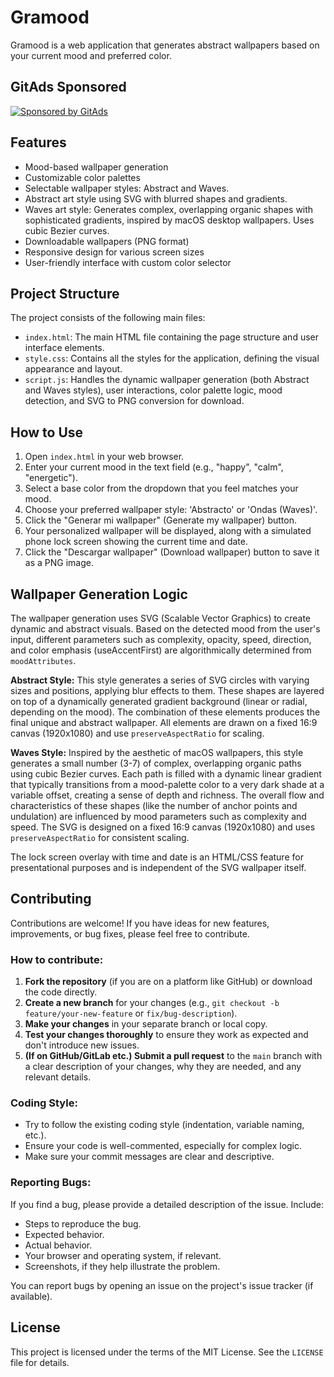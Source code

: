 <!-- GitAds-Verify: 9L8AEOI59CHW88LK3Y3I9368NH7QD5ZE -->
# Gramood

Gramood is a web application that generates abstract wallpapers based on your current mood and preferred color.

## GitAds Sponsored
[![Sponsored by GitAds](https://gitads.dev/v1/ad-serve?source=tomvargasd/gramood-wallpapers@github)](https://gitads.dev/v1/ad-track?source=tomvargasd/gramood-wallpapers@github)

## Features

- Mood-based wallpaper generation
- Customizable color palettes
- Selectable wallpaper styles: Abstract and Waves.
- Abstract art style using SVG with blurred shapes and gradients.
- Waves art style: Generates complex, overlapping organic shapes with sophisticated gradients, inspired by macOS desktop wallpapers. Uses cubic Bezier curves.
- Downloadable wallpapers (PNG format)
- Responsive design for various screen sizes
- User-friendly interface with custom color selector

## Project Structure

The project consists of the following main files:

-   `index.html`: The main HTML file containing the page structure and user interface elements.
-   `style.css`: Contains all the styles for the application, defining the visual appearance and layout.
-   `script.js`: Handles the dynamic wallpaper generation (both Abstract and Waves styles), user interactions, color palette logic, mood detection, and SVG to PNG conversion for download.

## How to Use

1.  Open `index.html` in your web browser.
2.  Enter your current mood in the text field (e.g., "happy", "calm", "energetic").
3.  Select a base color from the dropdown that you feel matches your mood.
4.  Choose your preferred wallpaper style: 'Abstracto' or 'Ondas (Waves)'.
5.  Click the "Generar mi wallpaper" (Generate my wallpaper) button.
6.  Your personalized wallpaper will be displayed, along with a simulated phone lock screen showing the current time and date.
7.  Click the "Descargar wallpaper" (Download wallpaper) button to save it as a PNG image.

## Wallpaper Generation Logic

The wallpaper generation uses SVG (Scalable Vector Graphics) to create dynamic and abstract visuals. Based on the detected mood from the user's input, different parameters such as complexity, opacity, speed, direction, and color emphasis (useAccentFirst) are algorithmically determined from `moodAttributes`.

**Abstract Style:** This style generates a series of SVG circles with varying sizes and positions, applying blur effects to them. These shapes are layered on top of a dynamically generated gradient background (linear or radial, depending on the mood). The combination of these elements produces the final unique and abstract wallpaper. All elements are drawn on a fixed 16:9 canvas (1920x1080) and use `preserveAspectRatio` for scaling.

**Waves Style:** Inspired by the aesthetic of macOS wallpapers, this style generates a small number (3-7) of complex, overlapping organic paths using cubic Bezier curves. Each path is filled with a dynamic linear gradient that typically transitions from a mood-palette color to a very dark shade at a variable offset, creating a sense of depth and richness. The overall flow and characteristics of these shapes (like the number of anchor points and undulation) are influenced by mood parameters such as complexity and speed. The SVG is designed on a fixed 16:9 canvas (1920x1080) and uses `preserveAspectRatio` for consistent scaling.

The lock screen overlay with time and date is an HTML/CSS feature for presentational purposes and is independent of the SVG wallpaper itself.

## Contributing

Contributions are welcome! If you have ideas for new features, improvements, or bug fixes, please feel free to contribute.

### How to contribute:

1.  **Fork the repository** (if you are on a platform like GitHub) or download the code directly.
2.  **Create a new branch** for your changes (e.g., `git checkout -b feature/your-new-feature` or `fix/bug-description`).
3.  **Make your changes** in your separate branch or local copy.
4.  **Test your changes thoroughly** to ensure they work as expected and don't introduce new issues.
5.  **(If on GitHub/GitLab etc.) Submit a pull request** to the `main` branch with a clear description of your changes, why they are needed, and any relevant details.

### Coding Style:

-   Try to follow the existing coding style (indentation, variable naming, etc.).
-   Ensure your code is well-commented, especially for complex logic.
-   Make sure your commit messages are clear and descriptive.

### Reporting Bugs:

If you find a bug, please provide a detailed description of the issue. Include:
- Steps to reproduce the bug.
- Expected behavior.
- Actual behavior.
- Your browser and operating system, if relevant.
- Screenshots, if they help illustrate the problem.

You can report bugs by opening an issue on the project's issue tracker (if available).

## License

This project is licensed under the terms of the MIT License. See the `LICENSE` file for details.
